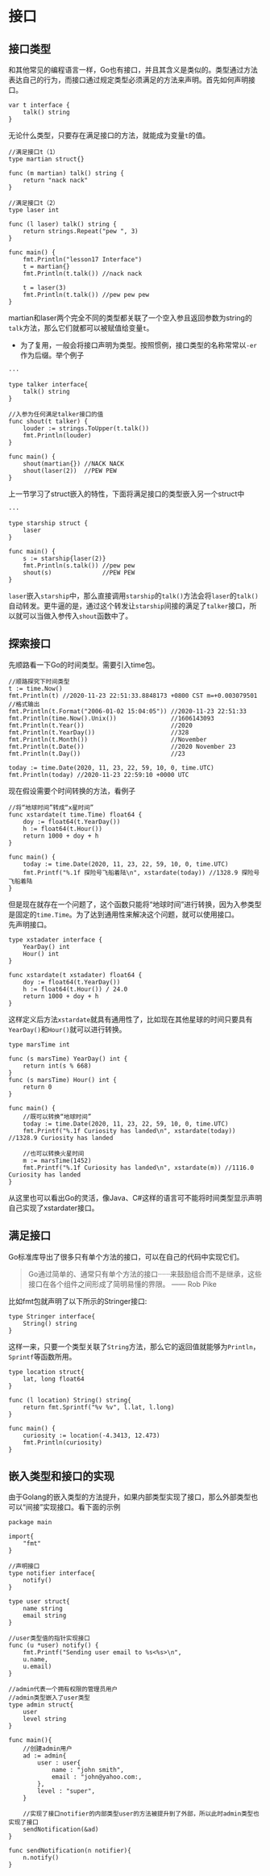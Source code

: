 # 接口

## 接口类型
和其他常见的编程语言一样，Go也有接口，并且其含义是类似的。类型通过方法表达自己的行为，而接口通过规定类型必须满足的方法来声明。首先如何声明接口。
```
var t interface {
	talk() string
}
```
无论什么类型，只要存在满足接口的方法，就能成为变量`t`的值。
```
//满足接口t（1）
type martian struct{}

func (m martian) talk() string {
	return "nack nack"
}

//满足接口t（2）
type laser int

func (l laser) talk() string {
	return strings.Repeat("pew ", 3)
}

func main() {
	fmt.Println("lesson17 Interface")
	t = martian{}
	fmt.Println(t.talk()) //nack nack

	t = laser(3)
	fmt.Println(t.talk()) //pew pew pew
}
```
martian和laser两个完全不同的类型都关联了一个空入参且返回参数为string的`talk`方法，那么它们就都可以被赋值给变量`t`。
* 为了复用，一般会将接口声明为类型。按照惯例，接口类型的名称常常以`-er`作为后缀。举个例子
```
···

type talker interface{
    talk() string
}

//入参为任何满足talker接口的值
func shout(t talker) {
	louder := strings.ToUpper(t.talk())
	fmt.Println(louder)
}

func main() {
	shout(martian{}) //NACK NACK
	shout(laser(2))  //PEW PEW
}
```
上一节学习了struct嵌入的特性，下面将满足接口的类型嵌入另一个struct中
```
···

type starship struct {
	laser
}

func main() {
	s := starship{laser(2)}
	fmt.Println(s.talk()) //pew pew
	shout(s)              //PEW PEW
}
```
`laser`嵌入`starship`中，那么直接调用`starship`的`talk()`方法会将`laser`的`talk()`自动转发。更牛逼的是，通过这个转发让`starship`间接的满足了`talker`接口，所以就可以当做入参传入`shout`函数中了。

## 探索接口
先顺路看一下Go的时间类型。需要引入time包。
```
//顺路探究下时间类型
t := time.Now()
fmt.Println(t) //2020-11-23 22:51:33.8848173 +0800 CST m=+0.003079501
//格式输出
fmt.Println(t.Format("2006-01-02 15:04:05")) //2020-11-23 22:51:33
fmt.Println(time.Now().Unix())               //1606143093
fmt.Println(t.Year())                        //2020
fmt.Println(t.YearDay())                     //328
fmt.Println(t.Month())                       //November
fmt.Println(t.Date())                        //2020 November 23
fmt.Println(t.Day())                         //23

today := time.Date(2020, 11, 23, 22, 59, 10, 0, time.UTC)
fmt.Println(today) //2020-11-23 22:59:10 +0000 UTC
```
现在假设需要个时间转换的方法，看例子
```
//将“地球时间”转成“x星时间”
func xstardate(t time.Time) float64 {
	doy := float64(t.YearDay())
	h := float64(t.Hour())
	return 1000 + doy + h
}

func main() {
	today := time.Date(2020, 11, 23, 22, 59, 10, 0, time.UTC)
	fmt.Printf("%.1f 探险号飞船着陆\n", xstardate(today)) //1328.9 探险号飞船着陆
}
```
但是现在就存在一个问题了，这个函数只能将“地球时间”进行转换，因为入参类型是固定的`time.Time`。为了达到通用性来解决这个问题，就可以使用接口。   
先声明接口。
```
type xstadater interface {
	YearDay() int
	Hour() int
}

func xstardate(t xstadater) float64 {
	doy := float64(t.YearDay())
	h := float64(t.Hour()) / 24.0
	return 1000 + doy + h
}
```
这样定义后方法`xstardate`就具有通用性了，比如现在其他星球的时间只要具有`YearDay()`和`Hour()`就可以进行转换。
```
type marsTime int

func (s marsTime) YearDay() int {
	return int(s % 668)
}
func (s marsTime) Hour() int {
	return 0
}

func main() {
	//既可以转换“地球时间”
	today := time.Date(2020, 11, 23, 22, 59, 10, 0, time.UTC)
	fmt.Printf("%.1f Curiosity has landed\n", xstardate(today)) //1328.9 Curiosity has landed

	//也可以转换火星时间
	m := marsTime(1452)
	fmt.Printf("%.1f Curiosity has landed\n", xstardate(m)) //1116.0 Curiosity has landed
}
```
从这里也可以看出Go的灵活，像Java、C#这样的语言可不能将时间类型显示声明自己实现了xstardater接口。

## 满足接口
Go标准库导出了很多只有单个方法的接口，可以在自己的代码中实现它们。
> Go通过简单的、通常只有单个方法的接口······来鼓励组合而不是继承，这些接口在各个组件之间形成了简明易懂的界限。 —— Rob Pike   

比如fmt包就声明了以下所示的Stringer接口:
```
type Stringer interface{
	String() string
}
```
这样一来，只要一个类型关联了`String`方法，那么它的返回值就能够为`Println`，`Sprintf`等函数所用。
```
type location struct{
	lat, long float64
}

func (l location) String() string{
	return fmt.Sprintf("%v %v", l.lat, l.long)
}

func main() {
	curiosity := location(-4.3413, 12.473)
	fmt.Println(curiosity)
}
```

## 嵌入类型和接口的实现
由于Golang的嵌入类型的方法提升，如果内部类型实现了接口，那么外部类型也可以“间接”实现接口。看下面的示例

```
package main

import{
	"fmt"
}

//声明接口
type notifier interface{
	notify()
}

type user struct{
	name string
	email string
}

//user类型值的指针实现接口
func (u *user) notify() {
	fmt.Printf("Sending user email to %s<%s>\n", 
	u.name,
	u.email)
}

//admin代表一个拥有权限的管理员用户
//admin类型嵌入了user类型
type admin struct{
	user
	level string
}

func main(){
	//创建admin用户
	ad := admin{
		user : user{
			name : "john smith",
			email : "john@yahoo.com:,
		},
		level : "super",
	}

	//实现了接口notifier的内部类型user的方法被提升到了外部，所以此时admin类型也实现了接口
	sendNotification(&ad)
}

func sendNotification(n notifier){
	n.notify()
}
```
